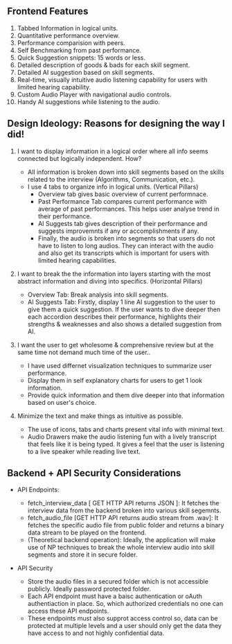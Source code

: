## Frontend Features
1) Tabbed Information in logical units.
2) Quantitative performance overview.
3) Performance comparision with peers.
4) Self Benchmarking from past performance.
5) Quick Suggestion snippets: 15 words or less.
6) Detailed description of goods & bads for each skill segment.
7) Detailed AI suggestion based on skill segments.
8) Real-time, visually intuitive audio listening capability for users with limited hearing capability.
9) Custom Audio Player with navigational audio controls.
10) Handy AI suggestions while listening to the audio.

## Design Ideology: Reasons for designing the way I did!

1) I want to display information in a logical order where all info seems connected but logically independent. How?
    - All information is broken down into skill segments based on the skills related to the interview (Algorithms, Communication, etc.).
    - I use 4 tabs to organize info in logical units. (Vertical Pillars)
        - Overview tab gives basic overview of current performnace.
        - Past Performance Tab compares current performance with average of past performances. This helps user analyse trend in their performance.
        - AI Suggests tab gives description of their performance and suggests improvemnts if any or accomplishments if any.
        - Finally, the audio is broken into segments so that users do not have to listen to long audios. They can interact with the audio and also get its transcripts which is important for users with limited hearing capabilities.

2) I want to break the the information into layers starting with the most abstract information and diving into specifics. (Horizontal Pillars)
    - Overview Tab: Break analysis into skill segments.
    - AI Suggests Tab: Firstly, display 1 line AI suggestion to the user to give them a quick suggestion. If the user wants to dive deeper then each accordion describes their performance, highlights their strengths & weaknesses and also shows a detailed suggestion from AI.

3) I want the user to get wholesome & comprehensive review but at the same time not demand much time of the user..
    - I have used differnet visualization techniques to summarize user performance. 
    - Display them in self explanatory charts for users to get 1 look information.
    - Provide quick information and them dive deeper into that information based on user's choice.

4) Minimize the text and make things as intuitive as possible.
    - The use of icons, tabs and charts present vital info with minimal text.
    - Audio Drawers make the audio listening fun with a lively transcript that feels like it is being typed. It gives a feel that the user is listening to a live speaker while reading live text.


## Backend + API Security Considerations 

- API Endpoints:
    - fetch_interview_data [ GET HTTP API returns JSON ]: It fetches the interview data from the backend broken into various skill segemnts. 
    - fetch_audio_file [GET HTTP API returns audio stream from .wav]: It fetches the specific audio file from public folder and returns a binary data stream to be played on the frontend.
    - (Theoretical backend operation): Ideally, the application will make use of NP techniques to break the whole interview audio into skill segments and store it in secure folder.

- API Security 
    - Store the audio files in a secured folder which is not accessible publicly. Ideally password protected folder.
    - Each API endpoint must have a baisc authentication or oAuth authentiaction in place. So, which authorized credentials no one can access these API endpoints.
    - These endpoints must also supprot access control so, data can be protected at multiple levels and a user should only get the data they have access to and not highly confidential data.
